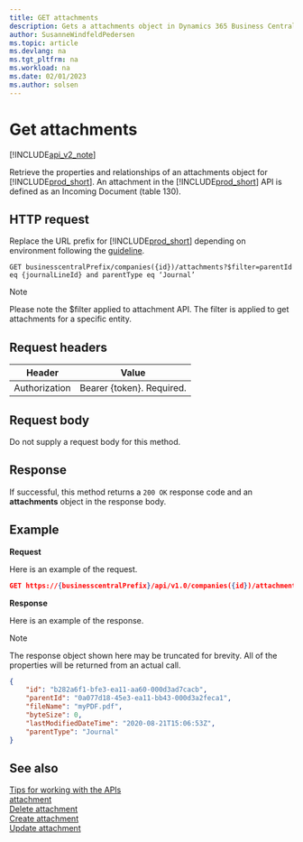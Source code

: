 ```yaml
---
title: GET attachments  
description: Gets a attachments object in Dynamics 365 Business Central.
author: SusanneWindfeldPedersen
ms.topic: article
ms.devlang: na
ms.tgt_pltfrm: na
ms.workload: na
ms.date: 02/01/2023
ms.author: solsen
---
```


# Get attachments

[!INCLUDE[api_v2_note](../../../includes/api_v2_note.md)]

Retrieve the properties and relationships of an attachments object for [!INCLUDE[prod_short](../../../includes/prod_short.md)]. An attachment in the [!INCLUDE[prod_short](../../../includes/prod_short.md)] API is defined as an Incoming Document (table 130).

## HTTP request
Replace the URL prefix for [!INCLUDE[prod_short](../../../includes/prod_short.md)] depending on environment following the [guideline](../../v2.0/endpoints-apis-for-dynamics.md).
```
GET businesscentralPrefix/companies({id})/attachments?$filter=parentId eq {journalLineId} and parentType eq ‘Journal’
```

> [!NOTE]  
> Please note the $filter applied to attachment API. The filter is applied to get attachments for a specific entity. 


## Request headers

|Header|Value|
|------|-----|
|Authorization  |Bearer {token}. Required. |

## Request body
Do not supply a request body for this method.

## Response
If successful, this method returns a ```200 OK``` response code and an **attachments** object in the response body.

## Example

**Request**

Here is an example of the request.
```json
GET https://{businesscentralPrefix}/api/v1.0/companies({id})/attachments?$filter=parentId eq {journalLineId}
```

**Response**

Here is an example of the response. 

> [!NOTE]  
>   The response object shown here may be truncated for brevity. All of the properties will be returned from an actual call.

```json
{   
    "id": "b282a6f1-bfe3-ea11-aa60-000d3ad7cacb",
    "parentId": "0a077d18-45e3-ea11-bb43-000d3a2feca1",
    "fileName": "myPDF.pdf",
    "byteSize": 0,
    "lastModifiedDateTime": "2020-08-21T15:06:53Z",
    "parentType": "Journal"   
}
```

## See also
[Tips for working with the APIs](../../../developer/devenv-connect-apps-tips.md)    
[attachment](../resources/dynamics_attachment.md)    
[Delete attachment](dynamics_attachment_Delete.md)    
[Create attachment](dynamics_attachment_Create.md)    
[Update attachment](dynamics_attachment_Update.md)    
